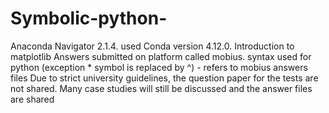 # Symbolic-python-
Anaconda Navigator 2.1.4. used
Conda version 4.12.0.
Introduction to matplotlib 
Answers submitted on platform called mobius. syntax used for python (exception * symbol is replaced by ^) - refers to mobius answers files 
Due to strict university guidelines, the question paper for the tests are not shared. Many case studies will still be discussed and the answer files are shared
